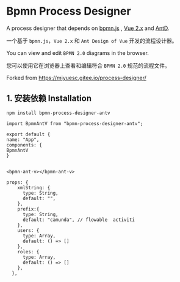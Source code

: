 # Bpmn Process Designer

A process designer that depends on [bpmn.js](https://github.com/bpmn-io/bpmn-js)  ,  [Vue 2.x](https://github.com/vuejs/vue) and [AntD](https://www.antdv.com/components/modal-cn/). 

一个基于 `bpmn.js`，`Vue 2.x` 和 `Ant Design of Vue` 开发的流程设计器。



You can view and edit `BPMN 2.0` diagrams in the browser.

您可以使用它在浏览器上查看和编辑符合 `BPMN 2.0` 规范的流程文件。

Forked from https://miyuesc.gitee.io/process-designer/


## 1. 安装依赖 Installation

```shell
npm install bpmn-process-designer-antv
```
```shell
import BpmnAntV from "bpmn-process-designer-antv";

export default {
name: "App",
components: {
BpmnAntV
}


<bpmn-ant-v></bpmn-ant-v>

props: {
    xmlString: {
      type: String,
      default: "",
    },
    prefix:{
      type: String,
      default: "camunda", // flowable  activiti
    },
    users: {
      type: Array,
      default: () => []
    },
    roles: {
      type: Array,
      default: () => []
    },
  },
```

